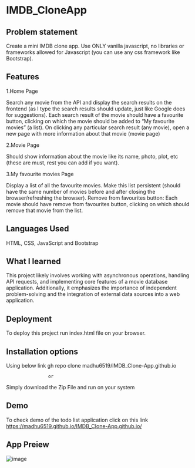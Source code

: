 
# IMDB_CloneApp



## Problem statement
Create a mini IMDB clone app. Use ONLY vanilla javascript, no libraries or frameworks allowed for Javascript (you can use any css framework like Bootstrap).
## Features

1.Home Page

Search any movie from the API and display the search results on the frontend (as I type the search results should update, just like Google does for suggestions).
Each search result of the movie should have a favourite button, clicking on which the movie should be added to “My favourite movies” (a list).
On clicking any particular search result (any movie), open a new page with more information about that movie (movie page)

2.Movie Page

Should show information about the movie like its name, photo, plot, etc (these are must, rest you can add if you want).

3.My favourite movies Page

Display a list of all the favourite movies.
Make this list persistent (should have the same number of movies before and after closing the browser/refreshing the browser).
Remove from favourites button: Each movie should have remove from favourites button, clicking on which should remove that movie from the list.


## Languages Used

HTML, CSS, JavaScript and Bootstrap 
## What I learned

This project likely involves working with asynchronous operations, handling API requests, and implementing core features of a movie database application. Additionally, it emphasizes the importance of independent problem-solving and the integration of external data sources into a web application.
## Deployment

To deploy this project run index.html file on your browser.


## Installation options
Using below link
 gh repo clone madhu6519/IMDB_Clone-App.github.io

                    or

Simply download the Zip File and run on your system


 

## Demo
To check demo of the todo list application click on this link https://madhu6519.github.io/IMDB_Clone-App.github.io/
## App Preiew
![image](https://github.com/madhu6519/IMDB_Clone-App.github.io/assets/64521759/2f1dfb46-df0e-45f0-be46-c872cd8fdbbb)
